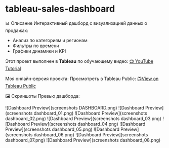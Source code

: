 # tableau-sales-dashboard
📊 Описание
Интерактивный дашборд с визуализацией данных о продажах: 
- Анализ по категориям и регионам  
- Фильтры по времени   
- Графики динамики и KPI
  
Этот проект выполнен в **Tableau** по обучающему видео:  [📺 YouTube Tutorial](https://www.youtube.com/watch?v=fQcq8GpENyA&list=LL&index=77&t=8651s)

Моя онлайн-версия проекта:
Просмотреть в Tableau Public: [📺View on Tableau Public](https://public.tableau.com/app/profile/evgeniya.arzamastseva/viz/Tableau_17599865199150/Dashboard1?publish=yes)

🖼️ Скриншоты
Превью дашборда:

![Dashboard Preview](screenshots DASHBOARD.png)
![Dashboard Preview](screenshots dashboard_01.png)
![Dashboard Preview](screenshots dashboard_02.png)
![Dashboard Preview](screenshots dashboard_03.png)
![Dashboard Preview](screenshots dashboard_04.png)
![Dashboard Preview](screenshots dashboard_05.png)
![Dashboard Preview](screenshots dashboard_06.png)
![Dashboard Preview](screenshots dashboard_07.png)
![Dashboard Preview](screenshots dashboard_08.png)
